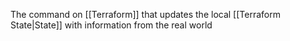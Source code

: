 The command on [[Terraform]] that updates the local [[Terraform State|State]] with information from the real world
